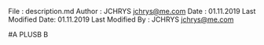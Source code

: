  File              : description.md
 Author            : JCHRYS <jchrys@me.com>
 Date              : 01.11.2019
 Last Modified Date: 01.11.2019
 Last Modified By  : JCHRYS <jchrys@me.com>

#A PLUSB B

